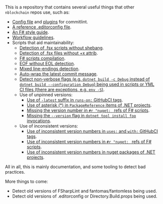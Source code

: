This is a repository that contains several useful things that other `nblockchain` repos use, such as:

- [Config file](commitlint.config.ts) and [plugins](commitlint/plugins.ts) for commitlint.
- [A reference .editorconfig file](.editorconfig).
- [An F# style guide](docs/FSharpStyleGuide.md).
- [Workflow guidelines](docs/WorkflowGuidelines.md).
- Scripts that aid maintainability:
    * [Detection of .fsx scripts without shebang](scripts/shebangConvention.fsx).
    * [Detection of .fsx files without +x attrib](scripts/executableConvention.fsx).
    * [F# scripts compilation](scripts/compileFSharpScripts.fsx).
    * [EOF without EOL detection](scripts/eofConvention.fsx).
    * [Mixed line-endings detection](scripts/mixedLineEndings.fsx).
    * [Auto-wrap the latest commit message](scripts/wrapLatestCommitMsg.fsx).
    * [Detect non-verbose flags (e.g. `dotnet build -c Debug` instead of `dotnet build --configuration Debug`) being used in scripts or YML CI files (there are exceptions, e.g. `env -S`)](scripts/nonVerboseFlagsInGitHubCIAndScripts.fsx).
    * Use of unpinned versions:
        * [Use of `-latest` suffix in `runs-on:` GitHubCI tags](scripts/unpinnedGitHubActionsImageVersions.fsx).
        * [Use of asterisk (*) in `PackageReference` items of .NET projects](scripts/unpinnedNugetPackageReferenceVersionsInProjects.fsx).
        * [Missing the version number in `#r "nuget: ` refs of F# scripts](scripts/unpinnedNugetPackageReferenceVersionsInFSharpScripts.fsx).
        * [Missing the `--version` flag in `dotnet tool install foo` invocations](scripts/unpinnedDotnetToolInstallVersions.fsx).
    * Use of inconsistent versions:
        * [Use of inconsistent version numbers in `uses:` and `with:` GitHubCI tags](scripts/inconsistentVersionsInGitHubCI.fsx).
        * [Use of inconsistent version numbers in `#r "nuget: ` refs of F# scripts](scripts/inconsistentVersionsInFSharpScripts.fsx).
        * [Use of inconsistent version numbers in nuget packages of .NET projects](scripts/sanityCheckNuget.fsx).

All in all, this is mainly documentation, and some tooling to detect bad practices.

More things to come:
- Detect old versions of FSharpLint and fantomas/fantomless being used.
- Detect old versions of .editorconfig or Directory.Build.props being used.
